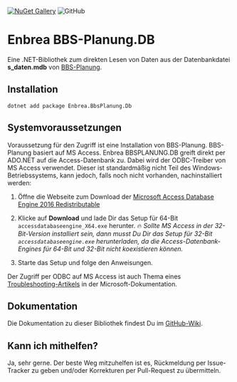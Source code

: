 [![NuGet Gallery](https://img.shields.io/badge/NuGet%20Gallery-enbrea.bbsplanung.db-blue.svg)](https://www.nuget.org/packages/Enbrea.BbsPlanung.Db/)
![GitHub](https://img.shields.io/github/license/enbrea/enbrea.bbsplanung.db)

# Enbrea BBS-Planung.DB

Eine .NET-Bibliothek zum direkten Lesen von Daten aus der Datenbankdatei **s_daten.mdb** von [BBS-Planung](https://wordpress.nibis.de/bbsplan).

## Installation

```
dotnet add package Enbrea.BbsPlanung.Db
```

## Systemvoraussetzungen

Voraussetzung für den Zugriff ist eine Installation von BBS-Planung. BBS-Planung basiert auf MS Access. Enbrea BBSPLANUNG.DB greift direkt per ADO.NET auf die Access-Datenbank zu. Dabei wird der ODBC-Treiber von MS Access verwendet. Dieser ist standardmäßig nicht Teil des Windows-Betriebssystems, kann jedoch, falls noch nicht vorhanden, nachinstalliert werden:

1. Öffne die Webseite zum Download der [Microsoft Access Database Engine 2016 Redistributable](https://www.microsoft.com/en-us/download/details.aspx?id=54920)

2. Klicke auf **Download** und lade Dir das Setup für 64-Bit `accessdatabaseengine_X64.exe` herunter. :fire: *Sollte MS Access in der 32-Bit-Version installiert sein, dann musst Du Dir das Setup für 32-Bit `accessdatabaseengine.exe` herunterladen, da die Access-Datenbank-Engines für 64-Bit und 32-Bit nicht koexistieren können.*

3. Starte das Setup und folge den Anweisungen.

Der Zugriff per ODBC auf MS Access ist auch Thema eines [Troubleshooting-Artikels](https://docs.microsoft.com/de-de/office/troubleshoot/access/cannot-use-odbc-or-oledb) in der Microsoft-Dokumentation.

## Dokumentation

Die Dokumentation zu dieser Bibliothek findest Du im [GitHub-Wiki](https://github.com/enbrea/enbrea.bbsplanung.db/wiki).

## Kann ich mithelfen?

Ja, sehr gerne. Der beste Weg mitzuhelfen ist es, Rückmeldung per Issue-Tracker zu geben und/oder Korrekturen per Pull-Request zu übermitteln.


